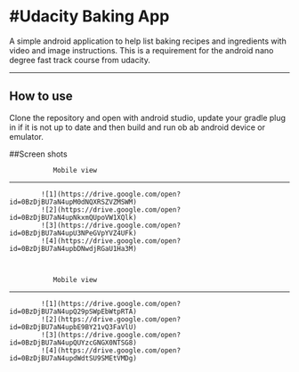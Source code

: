 #Udacity Baking App
===================


A simple android application to help list baking recipes and ingredients with video and image instructions. This is a requirement for the android nano degree fast track course from udacity.

----------


How to use
-------------

Clone the repository and open with android studio, update your gradle plug in if it is not up to date and then build and run ob ab android device or emulator.

##Screen shots

			

               Mobile view
-----------

  
			![1](https://drive.google.com/open?id=0BzDjBU7aN4upM0dNQXRSZVZMSWM)
			![2](https://drive.google.com/open?id=0BzDjBU7aN4upNkxmQUpoVW1XQlk)
			![3](https://drive.google.com/open?id=0BzDjBU7aN4upU3NPeGVpYVZ4UFk)
			![4](https://drive.google.com/open?id=0BzDjBU7aN4upbDNwdjRGaU1Ha3M)


	
               Mobile view
-----------

  
			![1](https://drive.google.com/open?id=0BzDjBU7aN4upQ29pSWpEbWtpRTA)
			![2](https://drive.google.com/open?id=0BzDjBU7aN4upbE9BY21vQ3FaVlU)
			![3](https://drive.google.com/open?id=0BzDjBU7aN4upQUYzcGNGX0NTSG8)
			![4](https://drive.google.com/open?id=0BzDjBU7aN4updWdtSU9SMEtVMDg)	
